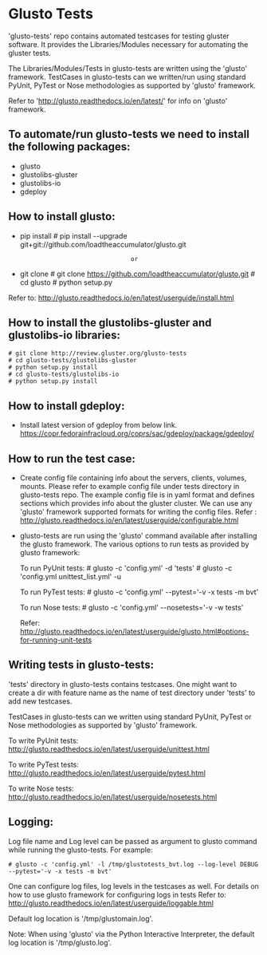 # Glusto Tests

'glusto-tests' repo contains automated testcases for testing gluster software.
It provides the Libraries/Modules necessary for automating the gluster tests.

The Libraries/Modules/Tests in glusto-tests are written using the 'glusto'
framework. TestCases in glusto-tests can we written/run using standard
PyUnit, PyTest or Nose methodologies as supported by 'glusto' framework.

Refer to 'http://glusto.readthedocs.io/en/latest/' for info on 'glusto'
framework.

To automate/run glusto-tests we need to install the following packages:
----------------------------------------------------------------------
-   glusto
-   glustolibs-gluster
-   glustolibs-io
-   gdeploy

How to install glusto:
----------------------
-   pip install
        # pip install --upgrade git+git://github.com/loadtheaccumulator/glusto.git

                                       or

-   git clone
        # git clone https://github.com/loadtheaccumulator/glusto.git
        # cd glusto
        # python setup.py

Refer to: http://glusto.readthedocs.io/en/latest/userguide/install.html

How to install the glustolibs-gluster and glustolibs-io libraries:
-----------------------------------------------------------------
    # git clone http://review.gluster.org/glusto-tests
    # cd glusto-tests/glustolibs-gluster
    # python setup.py install
    # cd glusto-tests/glustolibs-io
    # python setup.py install

How to install gdeploy:
-----------------------
-   Install latest version of gdeploy from below link.
    https://copr.fedorainfracloud.org/coprs/sac/gdeploy/package/gdeploy/

How to run the test case:
-------------------------
-   Create config file containing info about the servers, clients, volumes,
    mounts. Please refer to example config file under tests directory in
    glusto-tests repo. The example config file is in yaml format and
    defines sections which provides info about the gluster cluster.
    We can use any 'glusto' framework supported formats for writing the
    config files.
    Refer : http://glusto.readthedocs.io/en/latest/userguide/configurable.html

-   glusto-tests are run using the 'glusto' command available after installing
    the glusto framework. The various options to run tests as provided by
    glusto framework:

    To run PyUnit tests:
        # glusto -c 'config.yml' -d 'tests'
        # glusto -c 'config.yml unittest_list.yml' -u

    To run PyTest tests:
        # glusto -c 'config.yml' --pytest='-v -x tests -m bvt'

    To run Nose tests:
        # glusto -c 'config.yml' --nosetests='-v -w tests'

    Refer: http://glusto.readthedocs.io/en/latest/userguide/glusto.html#options-for-running-unit-tests

Writing tests in glusto-tests:
------------------------------
'tests' directory in glusto-tests contains testcases. One might want to create
a dir with feature name as the name of test directory under 'tests' to add
new testcases.

TestCases in glusto-tests can we written using standard PyUnit, PyTest or Nose
methodologies as supported by 'glusto' framework.

To write PyUnit tests:
http://glusto.readthedocs.io/en/latest/userguide/unittest.html

To write PyTest tests:
http://glusto.readthedocs.io/en/latest/userguide/pytest.html

To write Nose tests:
http://glusto.readthedocs.io/en/latest/userguide/nosetests.html

Logging:
--------
Log file name and Log level can be passed as argument to glusto command while
running the glusto-tests. For example:

    # glusto -c 'config.yml' -l /tmp/glustotests_bvt.log --log-level DEBUG --pytest='-v -x tests -m bvt'

One can configure log files, log levels in the testcases as well. For details
on how to use glusto framework for configuring logs in tests Refer to:
http://glusto.readthedocs.io/en/latest/userguide/loggable.html

Default log location is '/tmp/glustomain.log'.

Note: When using 'glusto' via the Python Interactive Interpreter,
the default log location is '/tmp/glusto.log'.
